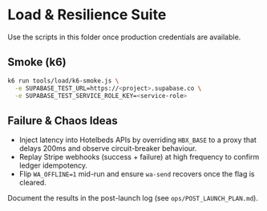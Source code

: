 # Load & Resilience Suite

Use the scripts in this folder once production credentials are available.

## Smoke (k6)
```bash
k6 run tools/load/k6-smoke.js \
  -e SUPABASE_TEST_URL=https://<project>.supabase.co \
  -e SUPABASE_TEST_SERVICE_ROLE_KEY=<service-role>
```

## Failure & Chaos Ideas
- Inject latency into Hotelbeds APIs by overriding `HBX_BASE` to a proxy that delays 200ms and observe circuit-breaker behaviour.
- Replay Stripe webhooks (success + failure) at high frequency to confirm ledger idempotency.
- Flip `WA_OFFLINE=1` mid-run and ensure `wa-send` recovers once the flag is cleared.

Document the results in the post-launch log (see `ops/POST_LAUNCH_PLAN.md`).

